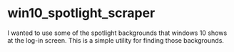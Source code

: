 # win10_spotlight_scraper
I wanted to use some of the spotlight backgrounds that windows 10 shows at the log-in screen. This is a simple utility for finding those backgrounds.
